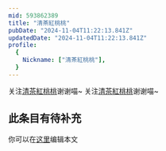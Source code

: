 ```yaml
---
mid: 593862389
title: "清茶紅桃桃"
pubDate: "2024-11-04T11:22:13.841Z"
updatedDate: "2024-11-04T11:22:13.841Z"
profile:
  {
    Nickname: ["清茶紅桃桃"],
  }
---
```


关注[清茶紅桃桃](https://space.bilibili.com/593862389)谢谢喵~ 关注[清茶紅桃桃](https://space.bilibili.com/593862389)谢谢喵~

## 此条目有待补充
你可以在[这里](https://github.com/Yuhanawa/VTuber.ICU-Content/edit/master/v/清茶紅桃桃/index.md)编辑本文
